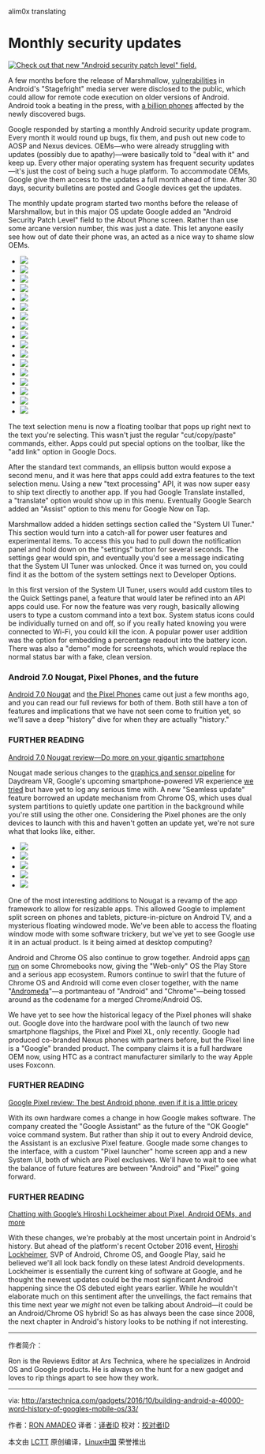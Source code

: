 alim0x translating

# Monthly security updates

[
 ![Check out that new "Android security patch level" field. ](https://cdn.arstechnica.net/wp-content/uploads/2016/10/settings-5-980x957.jpg) 
][31]


A few months before the release of Marshmallow, [vulnerabilities][32] in Android's "Stagefright" media server were disclosed to the public, which could allow for remote code execution on older versions of Android. Android took a beating in the press, with [a billion phones][33] affected by the newly discovered bugs.

Google responded by starting a monthly Android security update program. Every month it would round up bugs, fix them, and push out new code to AOSP and Nexus devices. OEMs—who were already struggling with updates (possibly due to apathy)—were basically told to "deal with it" and keep up. Every other major operating system has frequent security updates—it's just the cost of being such a huge platform. To accommodate OEMs, Google give them access to the updates a full month ahead of time. After 30 days, security bulletins are posted and Google devices get the updates.

The monthly update program started two months before the release of Marshmallow, but in this major OS update Google added an "Android Security Patch Level" field to the About Phone screen. Rather than use some arcane version number, this was just a date. This let anyone easily see how out of date their phone was, an acted as a nice way to shame slow OEMs.



*   [
     ![](https://cdn.arstechnica.net/wp-content/uploads/2015/09/text-150x150.jpg) 
    ][2]
*   [
     ![](https://cdn.arstechnica.net/wp-content/uploads/2015/09/extra-150x150.jpg) 
    ][3]
*   [
     ![](https://cdn.arstechnica.net/wp-content/uploads/2015/09/translate-150x150.jpg) 
    ][4]
*   [
     ![](https://cdn.arstechnica.net/wp-content/uploads/2015/09/chromecustomtab-150x150.jpg) 
    ][5]
*   [
     ![](https://cdn.arstechnica.net/wp-content/uploads/2015/09/CCT_Large-2-150x150.gif) 
    ][6]
*   [
     ![](https://cdn.arstechnica.net/wp-content/uploads/2015/10/settings-5-150x150.jpg) 
    ][7]
*   [
     ![](https://cdn.arstechnica.net/wp-content/uploads/2015/10/settings-1-150x150.jpg) 
    ][8]
*   [
     ![](https://cdn.arstechnica.net/wp-content/uploads/2015/10/settings2-150x150.jpg) 
    ][9]
*   [
     ![](https://cdn.arstechnica.net/wp-content/uploads/2015/10/settings-3-150x150.jpg) 
    ][10]
*   [
     ![](https://cdn.arstechnica.net/wp-content/uploads/2015/10/nearby-150x150.jpg) 
    ][11]
*   [
     ![](https://cdn.arstechnica.net/wp-content/uploads/2015/10/settings-6-150x150.jpg) 
    ][12]
*   [
     ![](https://cdn.arstechnica.net/wp-content/uploads/2015/10/settings-7-150x150.jpg) 
    ][13]
*   [
     ![](https://cdn.arstechnica.net/wp-content/uploads/2015/10/settings-8-150x150.jpg) 
    ][14]
*   [
     ![](https://cdn.arstechnica.net/wp-content/uploads/2015/10/settings-9-150x150.jpg) 
    ][15]
*   [
     ![](https://cdn.arstechnica.net/wp-content/uploads/2015/10/2015-10-03-18.21.17-150x150.png) 
    ][16]
*   [
     ![](https://cdn.arstechnica.net/wp-content/uploads/2015/10/2015-10-04-05.32.23-150x150.png) 
    ][17]
*   [
     ![](https://cdn.arstechnica.net/wp-content/uploads/2015/10/easter-egg-150x150.jpg) 
    ][18]

The text selection menu is now a floating toolbar that pops up right next to the text you're selecting. This wasn't just the regular "cut/copy/paste" commands, either. Apps could put special options on the toolbar, like the "add link" option in Google Docs.

After the standard text commands, an ellipsis button would expose a second menu, and it was here that apps could add extra features to the text selection menu. Using a new "text processing" API, it was now super easy to ship text directly to another app. If you had Google Translate installed, a "translate" option would show up in this menu. Eventually Google Search added an "Assist" option to this menu for Google Now on Tap.

Marshmallow added a hidden settings section called the "System UI Tuner." This section would turn into a catch-all for power user features and experimental items. To access this you had to pull down the notification panel and hold down on the "settings" button for several seconds. The settings gear would spin, and eventually you'd see a message indicating that the System UI Tuner was unlocked. Once it was turned on, you could find it as the bottom of the system settings next to Developer Options.

In this first version of the System UI Tuner, users would add custom tiles to the Quick Settings panel, a feature that would later be refined into an API apps could use. For now the feature was very rough, basically allowing users to type a custom command into a text box. System status icons could be individually turned on and off, so if you really hated knowing you were connected to Wi-Fi, you could kill the icon. A popular power user addition was the option for embedding a percentage readout into the battery icon. There was also a "demo" mode for screenshots, which would replace the normal status bar with a fake, clean version.

### Android 7.0 Nougat, Pixel Phones, and the future

[Android 7.0 Nougat][34] and [the Pixel Phones][35] came out just a few months ago, and you can read our full reviews for both of them. Both still have a ton of features and implications that we have not seen come to fruition yet, so we'll save a deep "history" dive for when they are actually "history." 



### FURTHER READING

[Android 7.0 Nougat review—Do more on your gigantic smartphone][25]

Nougat made serious changes to the [graphics and sensor pipeline][36] for Daydream VR, Google's upcoming smartphone-powered VR experience [we tried][37] but have yet to log any serious time with. A new "Seamless update" feature borrowed an update mechanism from Chrome OS, which uses dual system partitions to quietly update one partition in the background while you're still using the other one. Considering the Pixel phones are the only devices to launch with this and haven't gotten an update yet, we're not sure what that looks like, either.


*   [
     ![](https://cdn.arstechnica.net/wp-content/uploads/2016/08/2016-08-17-18.21.22-150x150.png) 
    ][19]
*   [
     ![](https://cdn.arstechnica.net/wp-content/uploads/2016/08/2016-08-17-18.20.59-150x150.png) 
    ][20]
*   [
     ![](https://cdn.arstechnica.net/wp-content/uploads/2016/08/Android-N_1-150x150.jpg) 
    ][21]
*   [
     ![](https://cdn.arstechnica.net/wp-content/uploads/2016/03/2016-03-20-19.26.55-150x150.png) 
    ][22]
*   [
     ![](https://cdn.arstechnica.net/wp-content/uploads/2016/08/pip-active-150x150.png) 
    ][23]

One of the most interesting additions to Nougat is a revamp of the app framework to allow for resizable apps. This allowed Google to implement split screen on phones and tablets, picture-in-picture on Android TV, and a mysterious floating windowed mode. We've been able to access the floating window mode with some software trickery, but we've yet to see Google use it in an actual product. Is it being aimed at desktop computing?

Android and Chrome OS also continue to grow together. Android apps [can run][38] on some Chromebooks now, giving the "Web-only" OS the Play Store and a serious app ecosystem. Rumors continue to swirl that the future of Chrome OS and Android will come even closer together, with the name "[Andromeda][39]"—a portmanteau of "Android" and "Chrome"—being tossed around as the codename for a merged Chrome/Android OS.



We have yet to see how the historical legacy of the Pixel phones will shake out. Google dove into the hardware pool with the launch of two new smartphone flagships, the Pixel and Pixel XL, only recently. Google had produced co-branded Nexus phones with partners before, but the Pixel line is a "Google" branded product. The company claims it is a full hardware OEM now, using HTC as a contract manufacturer similarly to the way Apple uses Foxconn.



### FURTHER READING

[Google Pixel review: The best Android phone, even if it is a little pricey][26]</aside>

With its own hardware comes a change in how Google makes software. The company created the "Google Assistant" as the future of the "OK Google" voice command system. But rather than ship it out to every Android device, the Assistant is an exclusive Pixel feature. Google made some changes to the interface, with a custom "Pixel launcher" home screen app and a new System UI, both of which are Pixel exclusives. We'll have to wait to see what the balance of future features are between "Android" and "Pixel" going forward.



### FURTHER READING

[Chatting with Google’s Hiroshi Lockheimer about Pixel, Android OEMs, and more][27]</aside>

With these changes, we're probably at the most uncertain point in Android's history. But ahead of the platform's recent October 2016 event, [Hiroshi Lockheimer][40], SVP of Android, Chrome OS, and Google Play, said he believed we'll all look back fondly on these latest Android developments. Lockheimer is essentially the current king of software at Google, and he thought the newest updates could be the most significant Android happening since the OS debuted eight years earlier. While he wouldn't elaborate much on this sentiment after the unveilings, the fact remains that this time next year we _might_ not even be talking about Android—it could be an Android/Chrome OS hybrid! So as has always been the case since 2008, the next chapter in Android's history looks to be nothing if not interesting.

--------------------------------------------------------------------------------

作者简介：

Ron is the Reviews Editor at Ars Technica, where he specializes in Android OS and Google products. He is always on the hunt for a new gadget and loves to rip things apart to see how they work.

--------------------------------------------------------------------------------

via: http://arstechnica.com/gadgets/2016/10/building-android-a-40000-word-history-of-googles-mobile-os/33/

作者：[RON AMADEO][a]
译者：[译者ID](https://github.com/译者ID)
校对：[校对者ID](https://github.com/校对者ID)

本文由 [LCTT](https://github.com/LCTT/TranslateProject) 原创编译，[Linux中国](https://linux.cn/) 荣誉推出

[a]:http://arstechnica.com/author/ronamadeo
[1]:http://android-developers.blogspot.com/2015/09/chrome-custom-tabs-smooth-transition.html
[2]:http://arstechnica.com/gadgets/2016/10/building-android-a-40000-word-history-of-googles-mobile-os/33/#
[3]:http://arstechnica.com/gadgets/2016/10/building-android-a-40000-word-history-of-googles-mobile-os/33/#
[4]:http://arstechnica.com/gadgets/2016/10/building-android-a-40000-word-history-of-googles-mobile-os/33/#
[5]:http://arstechnica.com/gadgets/2016/10/building-android-a-40000-word-history-of-googles-mobile-os/33/#
[6]:http://arstechnica.com/gadgets/2016/10/building-android-a-40000-word-history-of-googles-mobile-os/33/#
[7]:http://arstechnica.com/gadgets/2016/10/building-android-a-40000-word-history-of-googles-mobile-os/33/#
[8]:http://arstechnica.com/gadgets/2016/10/building-android-a-40000-word-history-of-googles-mobile-os/33/#
[9]:http://arstechnica.com/gadgets/2016/10/building-android-a-40000-word-history-of-googles-mobile-os/33/#
[10]:http://arstechnica.com/gadgets/2016/10/building-android-a-40000-word-history-of-googles-mobile-os/33/#
[11]:http://arstechnica.com/gadgets/2016/10/building-android-a-40000-word-history-of-googles-mobile-os/33/#
[12]:http://arstechnica.com/gadgets/2016/10/building-android-a-40000-word-history-of-googles-mobile-os/33/#
[13]:http://arstechnica.com/gadgets/2016/10/building-android-a-40000-word-history-of-googles-mobile-os/33/#
[14]:http://arstechnica.com/gadgets/2016/10/building-android-a-40000-word-history-of-googles-mobile-os/33/#
[15]:http://arstechnica.com/gadgets/2016/10/building-android-a-40000-word-history-of-googles-mobile-os/33/#
[16]:http://arstechnica.com/gadgets/2016/10/building-android-a-40000-word-history-of-googles-mobile-os/33/#
[17]:http://arstechnica.com/gadgets/2016/10/building-android-a-40000-word-history-of-googles-mobile-os/33/#
[18]:http://arstechnica.com/gadgets/2016/10/building-android-a-40000-word-history-of-googles-mobile-os/33/#
[19]:http://arstechnica.com/gadgets/2016/10/building-android-a-40000-word-history-of-googles-mobile-os/33/#
[20]:http://arstechnica.com/gadgets/2016/10/building-android-a-40000-word-history-of-googles-mobile-os/33/#
[21]:http://arstechnica.com/gadgets/2016/10/building-android-a-40000-word-history-of-googles-mobile-os/33/#
[22]:http://arstechnica.com/gadgets/2016/10/building-android-a-40000-word-history-of-googles-mobile-os/33/#
[23]:http://arstechnica.com/gadgets/2016/10/building-android-a-40000-word-history-of-googles-mobile-os/33/#
[24]:https://cdn.arstechnica.net/wp-content/uploads/2016/10/settings-5.jpg
[25]:http://arstechnica.com/gadgets/2016/08/android-7-0-nougat-review-do-more-on-your-gigantic-smartphone/
[26]:http://arstechnica.com/gadgets/2016/10/google-pixel-review-bland-pricey-but-still-best-android-phone/
[27]:http://arstechnica.com/gadgets/2016/10/chatting-with-googles-hiroshi-lockheimer-about-pixel-android-oems-and-more/
[28]:http://arstechnica.com/gadgets/2016/08/android-7-0-nougat-review-do-more-on-your-gigantic-smartphone/
[29]:http://arstechnica.com/gadgets/2016/10/google-pixel-review-bland-pricey-but-still-best-android-phone/
[30]:http://arstechnica.com/gadgets/2016/10/chatting-with-googles-hiroshi-lockheimer-about-pixel-android-oems-and-more/
[31]:https://cdn.arstechnica.net/wp-content/uploads/2016/10/settings-5.jpg
[32]:http://arstechnica.com/security/2015/07/950-million-android-phones-can-be-hijacked-by-malicious-text-messages/
[33]:http://arstechnica.com/security/2015/10/a-billion-android-phones-are-vulnerable-to-new-stagefright-bugs/
[34]:http://arstechnica.com/gadgets/2016/08/android-7-0-nougat-review-do-more-on-your-gigantic-smartphone/
[35]:http://arstechnica.com/gadgets/2016/10/google-pixel-review-bland-pricey-but-still-best-android-phone/
[36]:http://arstechnica.com/gadgets/2016/08/android-7-0-nougat-review-do-more-on-your-gigantic-smartphone/11/#h1
[37]:http://arstechnica.com/gadgets/2016/10/daydream-vr-hands-on-googles-dumb-vr-headset-is-actually-very-clever/
[38]:http://arstechnica.com/gadgets/2016/05/if-you-want-to-run-android-apps-on-chromebooks-youll-need-a-newer-model/
[39]:http://arstechnica.com/gadgets/2016/09/android-chrome-andromeda-merged-os-reportedly-coming-to-the-pixel-3/
[40]:http://arstechnica.com/gadgets/2016/10/chatting-with-googles-hiroshi-lockheimer-about-pixel-android-oems-and-more/
